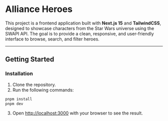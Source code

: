 # Alliance Heroes

This project is a frontend application built with **Next.js 15** and **TailwindCSS**, designed to showcase characters from the Star Wars universe using the SWAPI API. The goal is to provide a clean, responsive, and user-friendly interface to browse, search, and filter heroes.

---

## Getting Started

### Installation

1. Clone the repository.
2. Run the following commands:

```bash
pnpm install
pnpm dev
```

3. Open [http://localhost:3000](http://localhost:3000) with your browser to see the result.


